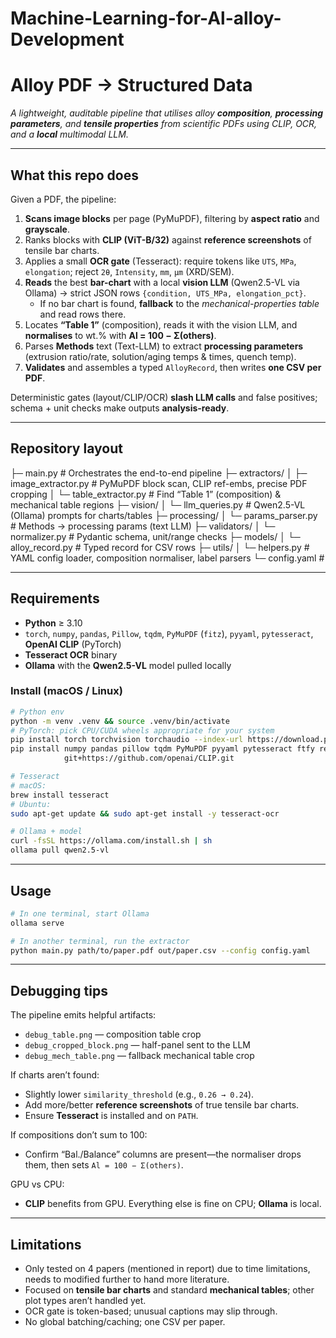 # Machine-Learning-for-Al-alloy-Development

# Alloy PDF → Structured Data
*A lightweight, auditable pipeline that utilises alloy **composition**, **processing parameters**, and **tensile properties** from scientific PDFs using CLIP, OCR, and a **local** multimodal LLM.*

---

## What this repo does

Given a PDF, the pipeline:

1. **Scans image blocks** per page (PyMuPDF), filtering by **aspect ratio** and **grayscale**.  
2. Ranks blocks with **CLIP (ViT-B/32)** against **reference screenshots** of tensile bar charts.  
3. Applies a small **OCR gate** (Tesseract): require tokens like `UTS`, `MPa`, `elongation`; reject `2θ`, `Intensity`, `mm`, `µm` (XRD/SEM).  
4. **Reads** the best **bar-chart** with a local **vision LLM** (Qwen2.5-VL via Ollama) → strict JSON rows `{condition, UTS_MPa, elongation_pct}`.  
   - If no bar chart is found, **fallback** to the *mechanical-properties table* and read rows there.  
5. Locates **“Table 1”** (composition), reads it with the vision LLM, and **normalises** to wt.% with **Al = 100 − Σ(others)**.  
6. Parses **Methods** text (Text-LLM) to extract **processing parameters** (extrusion ratio/rate, solution/aging temps & times, quench temp).  
7. **Validates** and assembles a typed `AlloyRecord`, then writes **one CSV per PDF**.

Deterministic gates (layout/CLIP/OCR) **slash LLM calls** and false positives; schema + unit checks make outputs **analysis-ready**.

---

## Repository layout
├─ main.py # Orchestrates the end-to-end pipeline
├─ extractors/
│ ├─ image_extractor.py # PyMuPDF block scan, CLIP ref-embs, precise PDF cropping
│ └─ table_extractor.py # Find “Table 1” (composition) & mechanical table regions
├─ vision/
│ └─ llm_queries.py # Qwen2.5-VL (Ollama) prompts for charts/tables
├─ processing/
│ └─ params_parser.py # Methods → processing params (text LLM)
├─ validators/
│ └─ normalizer.py # Pydantic schema, unit/range checks
├─ models/
│ └─ alloy_record.py # Typed record for CSV rows
├─ utils/
│ └─ helpers.py # YAML config loader, composition normaliser, label parsers
└─ config.yaml # 


---

## Requirements

- **Python** ≥ 3.10  
- `torch`, `numpy`, `pandas`, `Pillow`, `tqdm`, `PyMuPDF` (`fitz`), `pyyaml`, `pytesseract`, **OpenAI CLIP** (PyTorch)  
- **Tesseract OCR** binary  
- **Ollama** with the **Qwen2.5-VL** model pulled locally

### Install (macOS / Linux)

```bash
# Python env
python -m venv .venv && source .venv/bin/activate
# PyTorch: pick CPU/CUDA wheels appropriate for your system
pip install torch torchvision torchaudio --index-url https://download.pytorch.org/whl/cu121
pip install numpy pandas pillow tqdm PyMuPDF pyyaml pytesseract ftfy regex \
            git+https://github.com/openai/CLIP.git

# Tesseract
# macOS:
brew install tesseract
# Ubuntu:
sudo apt-get update && sudo apt-get install -y tesseract-ocr

# Ollama + model
curl -fsSL https://ollama.com/install.sh | sh
ollama pull qwen2.5-vl

```

---

## Usage
```bash
# In one terminal, start Ollama
ollama serve

# In another terminal, run the extractor
python main.py path/to/paper.pdf out/paper.csv --config config.yaml
```

---
## Debugging tips

The pipeline emits helpful artifacts:

- `debug_table.png` — composition table crop  
- `debug_cropped_block.png` — half-panel sent to the LLM  
- `debug_mech_table.png` — fallback mechanical table crop  

If charts aren’t found:

- Slightly lower `similarity_threshold` (e.g., `0.26 → 0.24`).  
- Add more/better **reference screenshots** of true tensile bar charts.  
- Ensure **Tesseract** is installed and on `PATH`.

If compositions don’t sum to 100:

- Confirm “Bal./Balance” columns are present—the normaliser drops them, then sets `Al = 100 − Σ(others)`.

GPU vs CPU:

- **CLIP** benefits from GPU. Everything else is fine on CPU; **Ollama** is local.

---

## Limitations 

- Only tested on 4 papers (mentioned in report) due to time limitations, needs to modified further to hand more literature. 
- Focused on **tensile bar charts** and standard **mechanical tables**; other plot types aren’t handled yet.  
- OCR gate is token-based; unusual captions may slip through.  
- No global batching/caching; one CSV per paper.








